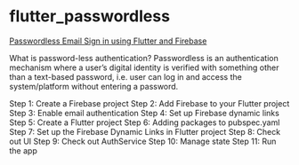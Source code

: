 # flutter_passwordless

[Passwordless Email Sign in using Flutter and Firebase]([https://docs.flutter.dev/get-started/codelab](https://medium.com/nonstopio/passwordless-email-sign-in-using-flutter-and-firebase-36f159c9d1aa))

What is password-less authentication?
Passwordless is an authentication mechanism where a user’s digital identity is 
verified with something other than a text-based password, i.e. user can log in 
and access the system/platform without entering a password.


Step 1: Create a Firebase project
Step 2: Add Firebase to your Flutter project
Step 3: Enable email authentication
Step 4: Set up Firebase dynamic links
Step 5: Create a Flutter project
Step 6: Adding packages to pubspec.yaml
Step 7: Set up the Firebase Dynamic Links in Flutter project
Step 8: Check out UI
Step 9: Check out AuthService
Step 10: Manage state
Step 11: Run the app

